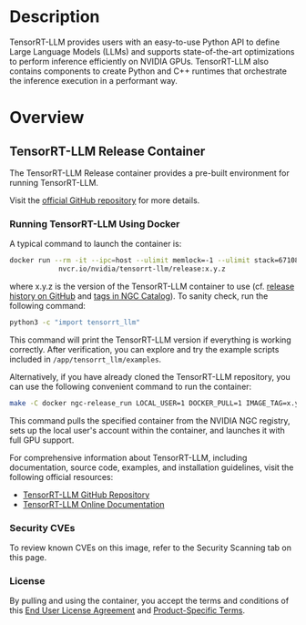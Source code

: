 # Description

TensorRT-LLM provides users with an easy-to-use Python API to define Large Language Models (LLMs) and supports
state-of-the-art optimizations to perform inference efficiently on NVIDIA GPUs. TensorRT-LLM also contains components to
create Python and C++ runtimes that orchestrate the inference execution in a performant way.

# Overview

## TensorRT-LLM Release Container

The TensorRT-LLM Release container provides a pre-built environment for running TensorRT-LLM.

Visit the [official GitHub repository](https://github.com/NVIDIA/TensorRT-LLM) for more details.

### Running TensorRT-LLM Using Docker

A typical command to launch the container is:

```bash
docker run --rm -it --ipc=host --ulimit memlock=-1 --ulimit stack=67108864 --gpus=all \
    		nvcr.io/nvidia/tensorrt-llm/release:x.y.z
```

where x.y.z is the version of the TensorRT-LLM container to use (cf. [release history on GitHub](https://github.com/NVIDIA/TensorRT-LLM/releases) and [tags in NGC Catalog](https://catalog.ngc.nvidia.com/orgs/nvidia/teams/tensorrt-llm/containers/release/tags)). To sanity check, run the following command:

```bash
python3 -c "import tensorrt_llm"
```

This command will print the TensorRT-LLM version if everything is working correctly. After verification, you can explore
and try the example scripts included in `/app/tensorrt_llm/examples`.

Alternatively, if you have already cloned the TensorRT-LLM repository, you can use the following convenient command to
run the container:

```bash
make -C docker ngc-release_run LOCAL_USER=1 DOCKER_PULL=1 IMAGE_TAG=x.y.z
```

This command pulls the specified container from the NVIDIA NGC registry, sets up the local user's account within the
container, and launches it with full GPU support.

For comprehensive information about TensorRT-LLM, including documentation, source code, examples, and installation
guidelines, visit the following official resources:

- [TensorRT-LLM GitHub Repository](https://github.com/NVIDIA/TensorRT-LLM)
- [TensorRT-LLM Online Documentation](https://nvidia.github.io/TensorRT-LLM/latest/index.html)

### Security CVEs

To review known CVEs on this image, refer to the Security Scanning tab on this page.

### License

By pulling and using the container, you accept the terms and conditions of
this [End User License Agreement](https://www.nvidia.com/en-us/agreements/enterprise-software/nvidia-software-license-agreement/)
and [Product-Specific Terms](https://www.nvidia.com/en-us/agreements/enterprise-software/product-specific-terms-for-ai-products/).

